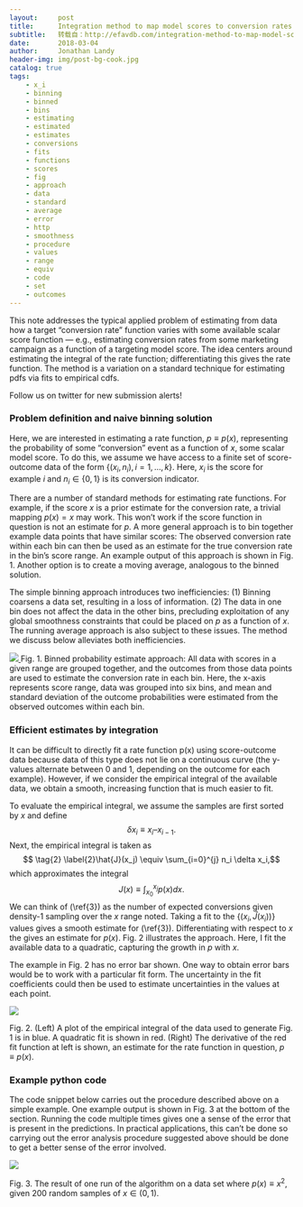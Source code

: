 ```yaml
---
layout:     post
title:      Integration method to map model scores to conversion rates from example data
subtitle:   转载自：http://efavdb.com/integration-method-to-map-model-scores-to-conversion-rates-from-example-data/
date:       2018-03-04
author:     Jonathan Landy
header-img: img/post-bg-cook.jpg
catalog: true
tags:
    - x_i
    - binning
    - binned
    - bins
    - estimating
    - estimated
    - estimates
    - conversions
    - fits
    - functions
    - scores
    - fig
    - approach
    - data
    - standard
    - average
    - error
    - http
    - smoothness
    - procedure
    - values
    - range
    - equiv
    - code
    - set
    - outcomes
---
```


This note addresses the typical applied problem of estimating from data how a target “conversion rate” function varies with some available scalar score function — e.g., estimating conversion rates from some marketing campaign as a function of a targeting model score. The idea centers around estimating the integral of the rate function; differentiating this gives the rate function. The method is a variation on a standard technique for estimating pdfs via fits to empirical cdfs.

Follow us on twitter for new submission alerts!

### Problem definition and naive binning solution

Here, we are interested in estimating a rate function, $p \equiv p(x)$, representing the probability of some “conversion” event as a function of $x$, some scalar model score. To do this, we assume we have access to a finite set of score-outcome data of the form $\{(x_i, n_i), i= 1, \ldots ,k\}$. Here, $x_i$ is the score for example $i$ and $n_i \in \{0,1\}$ is its conversion indicator.

There are a number of standard methods for estimating rate functions. For example, if the score $x$ is a prior estimate for the conversion rate, a trivial mapping $p(x) = x$ may work. This won’t work if the score function in question is not an estimate for $p$. A more general approach is to bin together example data points that have similar scores: The observed conversion rate within each bin can then be used as an estimate for the true conversion rate in the bin’s score range. An example output of this approach is shown in Fig. 1. Another option is to create a moving average, analogous to the binned solution.

The simple binning approach introduces two inefficiencies: (1) Binning coarsens a data set, resulting in a loss of information. (2) The data in one bin does not affect the data in the other bins, precluding exploitation of any global smoothness constraints that could be placed on $p$ as a function of $x$. The running average approach is also subject to these issues. The method we discuss below alleviates both inefficiencies.

[![](http://efavdb.com/wp-content/uploads/2018/03/image17.png)
](http://efavdb.com/wp-content/uploads/2018/03/image17.png)Fig. 1. Binned probability estimate approach: All data with scores in a given range are grouped together, and the outcomes from those data points are used to estimate the conversion rate in each bin. Here, the x-axis represents score range, data was grouped into six bins, and mean and standard deviation of the outcome probabilities were estimated from the observed outcomes within each bin.

### Efficient estimates by integration

It can be difficult to directly fit a rate function p(x) using score-outcome data because data of this type does not lie on a continuous curve (the y-values alternate between 0 and 1, depending on the outcome for each example). However, if we consider the empirical integral of the available data, we obtain a smooth, increasing function that is much easier to fit.

To evaluate the empirical integral, we assume the samples are first sorted by $x$ and define$$ \tag{1} \label{1}\delta x_i \equiv x_i – x_{i-1}.$$Next, the empirical integral is taken as$$ \tag{2} \label{2}\hat{J}(x_j) \equiv \sum_{i=0}^{j} n_i \delta x_i,$$which approximates the integral$$\tag{3} \label{3}J(x) \equiv \int_{x_0}^{x_j} p(x) dx.$$We can think of (\ref{3}) as the number of expected conversions given density-$1$ sampling over the $x$ range noted. Taking a fit to the $\{(x_i, \hat{J}(x_i))\}$ values gives a smooth estimate for (\ref{3}). Differentiating with respect to $x$ the gives an estimate for $p(x)$. Fig. 2 illustrates the approach. Here, I fit the available data to a quadratic, capturing the growth in $p$ with $x$.

The example in Fig. 2 has no error bar shown. One way to obtain error bars would be to work with a particular fit form. The uncertainty in the fit coefficients could then be used to estimate uncertainties in the values at each point.

[![](http://efavdb.com/wp-content/uploads/2018/03/image16-1.png)
](http://efavdb.com/wp-content/uploads/2018/03/image16-1.png)

Fig. 2. (Left) A plot of the empirical integral of the data used to generate Fig. 1 is in blue. A quadratic fit is shown in red. (Right) The derivative of the red fit function at left is shown, an estimate for the rate function in question, $p\equiv p(x)$. 

###  Example python code

The code snippet below carries out the procedure described above on a simple example. One example output is shown in Fig. 3 at the bottom of the section. Running the code multiple times gives one a sense of the error that is present in the predictions. In practical applications, this can’t be done so carrying out the error analysis procedure suggested above should be done to get a better sense of the error involved.

[![](http://efavdb.com/wp-content/uploads/2018/03/example_fit.png)
](http://efavdb.com/wp-content/uploads/2018/03/example_fit.png)

Fig. 3. The result of one run of the algorithm on a data set where $p(x) \equiv x^2$, given 200 random samples of $x \in (0, 1)$.
